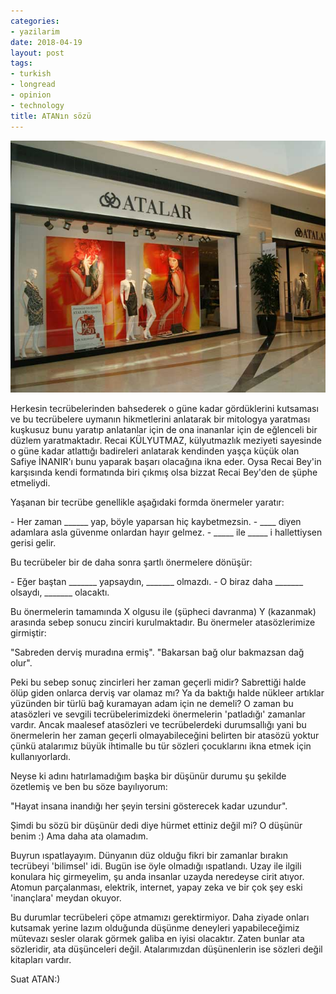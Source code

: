 ```yaml
---
categories:
- yazilarim
date: 2018-04-19
layout: post
tags:
- turkish
- longread
- opinion
- technology
title: ATANın sözü
---
```


![atalariflas](/images/atalariflas.jpg)

Herkesin tecrübelerinden bahsederek o güne kadar gördüklerini kutsaması ve bu tecrübelere uymanın hikmetlerini anlatarak bir mitologya yaratması kuşkusuz bunu yaratıp anlatanlar için de ona inananlar için de eğlenceli bir düzlem yaratmaktadır. Recai KÜLYUTMAZ, külyutmazlık meziyeti sayesinde o güne kadar atlattığı badireleri anlatarak kendinden yaşça küçük olan Safiye İNANIR'ı bunu yaparak başarı olacağına ikna eder. Oysa Recai Bey'in karşısında kendi formatında biri çıkmış olsa bizzat Recai Bey'den de şüphe etmeliydi.

Yaşanan bir tecrübe genellikle aşağıdaki formda önermeler yaratır:

\- Her zaman \_\_\_\_\_\_ yap, böyle yaparsan hiç kaybetmezsin. - \_\_\_\_ diyen adamlara asla güvenme onlardan hayır gelmez. - \_\_\_\_\_ ile \_\_\_\_\_ i hallettiysen gerisi gelir.

Bu tecrübeler bir de daha sonra şartlı önermelere dönüşür:

\- Eğer baştan \_\_\_\_\_\_\_ yapsaydın, \_\_\_\_\_\_\_ olmazdı. - O biraz daha \_\_\_\_\_\_\_ olsaydı, \_\_\_\_\_\_\_ olacaktı.

Bu önermelerin tamamında X olgusu ile (şüpheci davranma) Y (kazanmak) arasında sebep sonucu zinciri kurulmaktadır. Bu önermeler atasözlerimize girmiştir:

"Sabreden derviş muradına ermiş". "Bakarsan bağ olur bakmazsan dağ olur".

Peki bu sebep sonuç zincirleri her zaman geçerli midir? Sabrettiği halde ölüp giden onlarca derviş var olamaz mı? Ya da baktığı halde nükleer artıklar yüzünden bir türlü bağ kuramayan adam için ne demeli? O zaman bu atasözleri ve sevgili tecrübelerimizdeki önermelerin 'patladığı' zamanlar vardır. Ancak maalesef atasözleri ve tecrübelerdeki durumsallığı yani bu önermelerin her zaman geçerli olmayabileceğini belirten bir atasözü yoktur çünkü atalarımız büyük ihtimalle bu tür sözleri çocuklarını ikna etmek için kullanıyorlardı.

Neyse ki adını hatırlamadığım başka bir düşünür durumu şu şekilde özetlemiş ve ben bu söze bayılıyorum:

"Hayat insana inandığı her şeyin tersini gösterecek kadar uzundur".

Şimdi bu sözü bir düşünür dedi diye hürmet ettiniz değil mi? O düşünür benim :) Ama daha ata olamadım.

Buyrun ıspatlayayım. Dünyanın düz olduğu fikri bir zamanlar bırakın tecrübeyi 'bilimsel' idi. Bugün ise öyle olmadığı ıspatlandı. Uzay ile ilgili konulara hiç girmeyelim, şu anda insanlar uzayda neredeyse cirit atıyor. Atomun parçalanması, elektrik, internet, yapay zeka ve bir çok şey eski 'inançlara' meydan okuyor.

Bu durumlar tecrübeleri çöpe atmamızı gerektirmiyor. Daha ziyade onları kutsamak yerine lazım olduğunda düşünme deneyleri yapabileceğimiz mütevazı sesler olarak görmek galiba en iyisi olacaktır. Zaten bunlar ata sözleridir, ata düşünceleri değil. Atalarımızdan düşünenlerin ise sözleri değil kitapları vardır.

Suat ATAN:)
